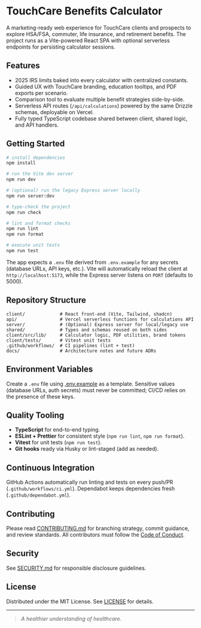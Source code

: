 # TouchCare Benefits Calculator

A marketing-ready web experience for TouchCare clients and prospects to explore HSA/FSA, commuter, life insurance, and retirement benefits. The project runs as a Vite-powered React SPA with optional serverless endpoints for persisting calculator sessions.

## Features

- 2025 IRS limits baked into every calculator with centralized constants.
- Guided UX with TouchCare branding, education tooltips, and PDF exports per scenario.
- Comparison tool to evaluate multiple benefit strategies side-by-side.
- Serverless API routes (`/api/calculations`) powered by the same Drizzle schemas, deployable on Vercel.
- Fully typed TypeScript codebase shared between client, shared logic, and API handlers.

## Getting Started

```bash
# install dependencies
npm install

# run the Vite dev server
npm run dev

# (optional) run the legacy Express server locally
npm run server:dev

# type-check the project
npm run check

# lint and format checks
npm run lint
npm run format

# execute unit tests
npm run test
```

The app expects a `.env` file derived from `.env.example` for any secrets (database URLs, API keys, etc.). Vite will automatically reload the client at `http://localhost:5173`, while the Express server listens on `PORT` (defaults to 5000).

## Repository Structure

```
client/             # React front-end (Vite, Tailwind, shadcn)
api/                # Vercel serverless functions for calculations API
server/             # (Optional) Express server for local/legacy use
shared/             # Types and schemas reused on both sides
client/src/lib/     # Calculator logic, PDF utilities, brand tokens
client/tests/       # Vitest unit tests
.github/workflows/  # CI pipelines (lint + test)
docs/               # Architecture notes and future ADRs
```

## Environment Variables

Create a `.env` file using [.env.example](./.env.example) as a template. Sensitive values (database URLs, auth secrets) must never be committed; CI/CD relies on the presence of these keys.

## Quality Tooling

- **TypeScript** for end-to-end typing.
- **ESLint + Prettier** for consistent style (`npm run lint`, `npm run format`).
- **Vitest** for unit tests (`npm run test`).
- **Git hooks** ready via Husky or lint-staged (add as needed).

## Continuous Integration

GitHub Actions automatically run linting and tests on every push/PR (`.github/workflows/ci.yml`). Dependabot keeps dependencies fresh (`.github/dependabot.yml`).

## Contributing

Please read [CONTRIBUTING.md](./CONTRIBUTING.md) for branching strategy, commit guidance, and review standards. All contributors must follow the [Code of Conduct](./CODE_OF_CONDUCT.md).

## Security

See [SECURITY.md](./SECURITY.md) for responsible disclosure guidelines.

## License

Distributed under the MIT License. See [LICENSE](./LICENSE) for details.

---

> _A healthier understanding of healthcare._
